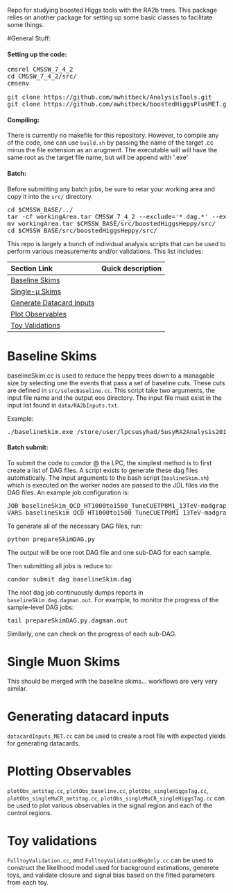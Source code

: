 Repo for studying boosted Higgs tools with the RA2b trees.  This package relies on another package for setting up some basic 
classes to facilitate some things.  

#General Stuff:

#### Setting up the code:
<pre>
cmsrel CMSSW_7_4_2
cd CMSSW_7_4_2/src/
cmsenv

git clone https://github.com/awhitbeck/AnalysisTools.git
git clone https://github.com/awhitbeck/boostedHiggsPlusMET.git
</pre>

#### Compiling:

There is currently no makefile for this repository.  However, to compile any of the code, one can use <code>build.sh</code>
by passing the name of the target .cc minus the file extension as an arugment.  The executable will will have the same
root as the target file name, but will be append with '.exe'
 
#### Batch:

Before submitting any batch jobs, be sure to retar your working area and copy it into the <code>src/</code> directory.

<pre>
cd $CMSSW_BASE/../
tar -cf workingArea.tar CMSSW_7_4_2 --exclude='*.dag.*' --exclude='*tar' --exclude='*root' --exclude='*png' --exclude='*pdf' --exclude='*stdout' --exclude='*stderr' --exclude='*condor'
mv workingArea.tar $CMSSW_BASE/src/boostedHiggsHeppy/src/
cd $CMSSW_BASE/src/boostedHiggsHeppy/src/
</pre>

This repo is largely a bunch of individual analysis scripts that can be used to perform various
measurements and/or validations.  This list includes:

|  Section Link | Quick description |
|:------------------------|:---------|
|[Baseline Skims](baselineSkim) | | 
|[Single-μ Skims](singleMuSkim)| |
|[Generate Datacard Inputs](datacardInputs)| | 
|[Plot Observables](plotObs)| | 
|[Toy Validations](toyValidation)| | 

# <a name="baselineSkim"></a>Baseline Skims

baselineSkim.cc is used to reduce the heppy trees down to a managable size by
selecting one the events that pass a set of baseline cuts.  These cuts are
defined in <code>src/selecBaseline.cc</code>. This script take two arguments, 
the input file name and the output eos directory.  The input file must exist 
in the input list found in <code>data/RA2bInputs.txt</code>.  

Example:
<pre>
./baselineSkim.exe /store/user/lpcsusyhad/SusyRA2Analysis2015/Run2ProductionV10/Spring16.TTJets_TuneCUETP8M1_13TeV-madgraphMLM-pythia8_0_RA2AnalysisTree.root ./
</pre>

#### Batch submit:

To submit the code to condor @ the LPC, the simplest method is to first create a list of DAG files.  A script exists
to generate these dag files automatically.  The input arguments to the bash script (<code>baslineSkim.sh</code>) which is executed 
on the worker nodes are passed to the JDL files via the DAG files.  An example job configuration is:
<pre>
JOB baselineSkim_QCD_HT1000to1500_TuneCUETP8M1_13TeV-madgraphMLM-pythia8_0 baselineSkim.jdl
VARS baselineSkim_QCD_HT1000to1500_TuneCUETP8M1_13TeV-madgraphMLM-pythia8_0 arguments="/store/user/lpcsusyhad/SusyRA2Analysis2015/Run2ProductionV10/Spring16.QCD_HT1000to1500_TuneCUETP8M1_13TeV-madgraphMLM-pythia8_ext1_9_RA2AnalysisTree.root root://cmseos.fnal.gov//store/user/awhitbe1/RA2bSkims_V10_v0/ "
</pre>

To generate all of the necessary DAG files, run:
<pre>
python prepareSkimDAG.py
</pre>
The output will be one root DAG file and one sub-DAG for each sample.  

Then submitting all jobs is reduce to:
<pre>
condor_submit_dag baselineSkim.dag
</pre>

The root dag job continuously dumps reports in <code>baselineSkim.dag.dagman.out</code>.  For example, to 
monitor the progress of the sample-level DAG jobs:
<pre>
tail prepareSkimDAG.py.dagman.out
</pre>
Similarly, one can check on the progress of each sub-DAG. 

# <a name="singleMuSkim"></a> Single Muon Skims

This should be merged with the baseline skims... workflows are very very similar.

# <a name="datacardInputs"></a> Generating datacard inputs

<code>datacardInputs_MET.cc</code> can be used to create a root file with expected yields for generating
datacards.  

# <a name="plotObs"></a> Plotting Observables

<code>plotObs_antitag.cc</code>, <code>plotObs_baseline.cc</code>, <code>plotObs_singleHiggsTag.cc</code>, <code>plotObs_singleMuCR_antitag.cc</code>, <code>plotObs_singleMuCR_singleHiggsTag.cc</code> can be used to
plot various observables in the signal region and each of the control regions.

# <a name="toyValidation"></a> Toy validations

<code>FulltoyValidation.cc</code>, and <code>FulltoyValidationBkgOnly.cc</code> can be used to construct the
likelihood model used for background estimations, generete toys, and validate closure and signal bias based
on the fitted parameters from each toy.
